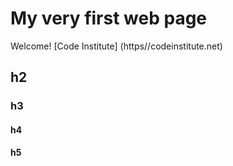 # My very first web page

Welcome! [Code Institute] (https//codeinstitute.net)
## h2

### h3

#### h4

#### h5
